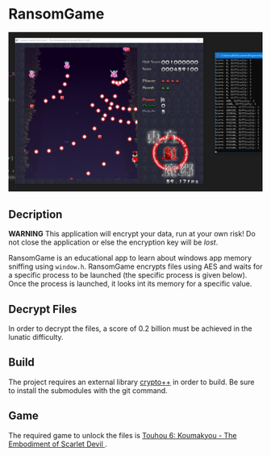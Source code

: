 # RansomGame
![](images/demo.png)
## Decription
**WARNING**
This application will encrypt your data, run at your own risk! Do not close the application or else the encryption key will be *lost*.

RansomGame is an educational app to learn about windows app memory sniffing using ```window.h```.
RansomGame encrypts files using AES and waits for a specific process to be launched (the specific process is given below). Once the process is launched, it looks int its memory for a specific value.

## Decrypt Files
In order to decrypt the files, a score of 0.2 billion must be achieved in the lunatic difficulty.

## Build
The project requires an external library [crypto++](https://github.com/weidai11/cryptopp) in order to build. Be sure to install the submodules with the git command.

## Game
The required game to unlock the files is [Touhou 6: Koumakyou - The Embodiment of Scarlet Devil ](https://moriyashrine.org/files/file/13-touhou-6-koumakyou-the-embodiment-of-scarlet-devil/).
